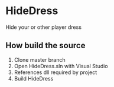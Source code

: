 # HideDress

Hide your or other player dress

## How build the source
1. Clone master branch
2. Open HideDress.sln with Visual Studio
3. References dll required by project
4. Build HideDress
